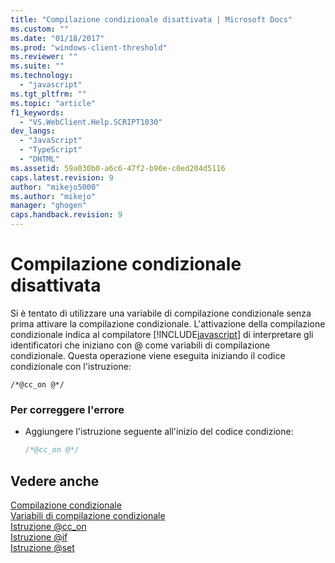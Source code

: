 ```yaml
---
title: "Compilazione condizionale disattivata | Microsoft Docs"
ms.custom: ""
ms.date: "01/18/2017"
ms.prod: "windows-client-threshold"
ms.reviewer: ""
ms.suite: ""
ms.technology: 
  - "javascript"
ms.tgt_pltfrm: ""
ms.topic: "article"
f1_keywords: 
  - "VS.WebClient.Help.SCRIPT1030"
dev_langs: 
  - "JavaScript"
  - "TypeScript"
  - "DHTML"
ms.assetid: 59a030b0-a6c6-47f2-b90e-c0ed204d5116
caps.latest.revision: 9
author: "mikejo5000"
ms.author: "mikejo"
manager: "ghogen"
caps.handback.revision: 9
---
```

# Compilazione condizionale disattivata
Si è tentato di utilizzare una variabile di compilazione condizionale senza prima attivare la compilazione condizionale.  L'attivazione della compilazione condizionale indica al compilatore [!INCLUDE[javascript](../../javascript/includes/javascript-md.md)] di interpretare gli identificatori che iniziano con @ come variabili di compilazione condizionale.  Questa operazione viene eseguita iniziando il codice condizionale con l'istruzione:  
  
```  
/*@cc_on @*/  
```  
  
### Per correggere l'errore  
  
-   Aggiungere l'istruzione seguente all'inizio del codice condizione:  
  
    ```javascript  
    /*@cc_on @*/  
    ```  
  
## Vedere anche  
 [Compilazione condizionale](../../javascript/advanced/conditional-compilation-javascript.md)   
 [Variabili di compilazione condizionale](../../javascript/advanced/conditional-compilation-variables-javascript.md)   
 [Istruzione @cc\_on](../../javascript/reference/at-cc-on-statement-javascript.md)   
 [Istruzione @if](../../javascript/reference/at-if-statement-javascript.md)   
 [Istruzione @set](../../javascript/reference/at-set-statement-javascript.md)